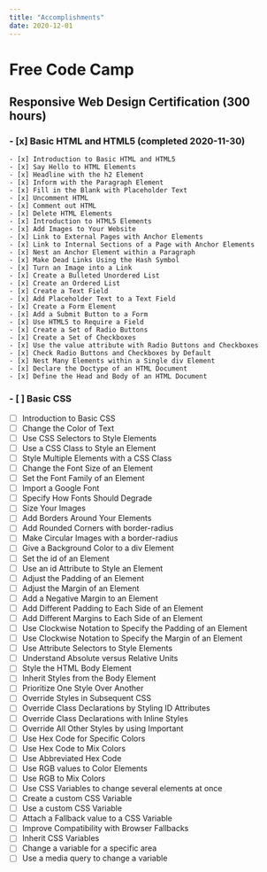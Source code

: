```yaml
---
title: "Accomplishments"
date: 2020-12-01
---
```

# Free Code Camp
## Responsive Web Design Certification (300 hours)
### - [x] Basic HTML and HTML5 (completed 2020-11-30)
 	- [x] Introduction to Basic HTML and HTML5
 	- [x] Say Hello to HTML Elements
 	- [x] Headline with the h2 Element
 	- [x] Inform with the Paragraph Element
 	- [x] Fill in the Blank with Placeholder Text
 	- [x] Uncomment HTML
 	- [x] Comment out HTML
 	- [x] Delete HTML Elements
 	- [x] Introduction to HTML5 Elements
 	- [x] Add Images to Your Website
 	- [x] Link to External Pages with Anchor Elements
 	- [x] Link to Internal Sections of a Page with Anchor Elements
 	- [x] Nest an Anchor Element within a Paragraph
 	- [x] Make Dead Links Using the Hash Symbol
 	- [x] Turn an Image into a Link
 	- [x] Create a Bulleted Unordered List
 	- [x] Create an Ordered List
 	- [x] Create a Text Field
 	- [x] Add Placeholder Text to a Text Field
 	- [x] Create a Form Element
 	- [x] Add a Submit Button to a Form
 	- [x] Use HTML5 to Require a Field
 	- [x] Create a Set of Radio Buttons
 	- [x] Create a Set of Checkboxes
 	- [x] Use the value attribute with Radio Buttons and Checkboxes
 	- [x] Check Radio Buttons and Checkboxes by Default
 	- [x] Nest Many Elements within a Single div Element
 	- [x] Declare the Doctype of an HTML Document
 	- [x] Define the Head and Body of an HTML Document
### - [ ] Basic CSS
  - [ ] Introduction to Basic CSS
  - [ ] Change the Color of Text
  - [ ] Use CSS Selectors to Style Elements
  - [ ] Use a CSS Class to Style an Element
  - [ ] Style Multiple Elements with a CSS Class
  - [ ] Change the Font Size of an Element
  - [ ] Set the Font Family of an Element
  - [ ] Import a Google Font
  - [ ] Specify How Fonts Should Degrade
  - [ ] Size Your Images
  - [ ] Add Borders Around Your Elements
  - [ ] Add Rounded Corners with border-radius
  - [ ] Make Circular Images with a border-radius
  - [ ] Give a Background Color to a div Element
  - [ ] Set the id of an Element
  - [ ] Use an id Attribute to Style an Element
  - [ ] Adjust the Padding of an Element
  - [ ] Adjust the Margin of an Element
  - [ ] Add a Negative Margin to an Element
  - [ ] Add Different Padding to Each Side of an Element
  - [ ] Add Different Margins to Each Side of an Element
  - [ ] Use Clockwise Notation to Specify the Padding of an Element
  - [ ] Use Clockwise Notation to Specify the Margin of an Element
  - [ ] Use Attribute Selectors to Style Elements
  - [ ] Understand Absolute versus Relative Units
  - [ ] Style the HTML Body Element
  - [ ] Inherit Styles from the Body Element
  - [ ] Prioritize One Style Over Another
  - [ ] Override Styles in Subsequent CSS
  - [ ] Override Class Declarations by Styling ID Attributes
  - [ ] Override Class Declarations with Inline Styles
  - [ ] Override All Other Styles by using Important
  - [ ] Use Hex Code for Specific Colors
  - [ ] Use Hex Code to Mix Colors
  - [ ] Use Abbreviated Hex Code
  - [ ] Use RGB values to Color Elements
  - [ ] Use RGB to Mix Colors
  - [ ] Use CSS Variables to change several elements at once
  - [ ] Create a custom CSS Variable
  - [ ] Use a custom CSS Variable
  - [ ] Attach a Fallback value to a CSS Variable
  - [ ] Improve Compatibility with Browser Fallbacks
  - [ ] Inherit CSS Variables
  - [ ] Change a variable for a specific area
  - [ ] Use a media query to change a variable
